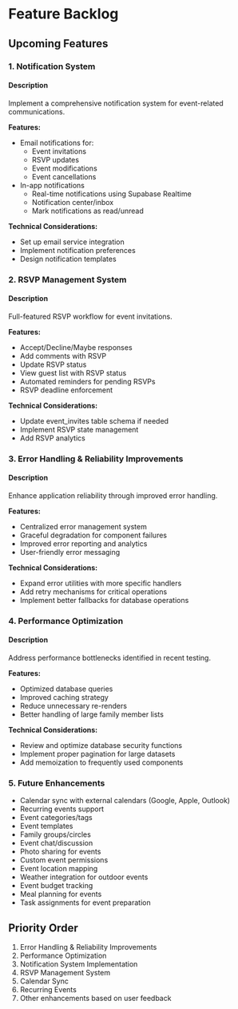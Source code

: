 
# Feature Backlog

## Upcoming Features

### 1. Notification System
#### Description
Implement a comprehensive notification system for event-related communications.

**Features:**
- Email notifications for:
  - Event invitations
  - RSVP updates
  - Event modifications
  - Event cancellations
- In-app notifications
  - Real-time notifications using Supabase Realtime
  - Notification center/inbox
  - Mark notifications as read/unread

**Technical Considerations:**
- Set up email service integration
- Implement notification preferences
- Design notification templates

### 2. RSVP Management System
#### Description
Full-featured RSVP workflow for event invitations.

**Features:**
- Accept/Decline/Maybe responses
- Add comments with RSVP
- Update RSVP status
- View guest list with RSVP status
- Automated reminders for pending RSVPs
- RSVP deadline enforcement

**Technical Considerations:**
- Update event_invites table schema if needed
- Implement RSVP state management
- Add RSVP analytics

### 3. Error Handling & Reliability Improvements
#### Description
Enhance application reliability through improved error handling.

**Features:**
- Centralized error management system
- Graceful degradation for component failures
- Improved error reporting and analytics
- User-friendly error messaging

**Technical Considerations:**
- Expand error utilities with more specific handlers
- Add retry mechanisms for critical operations
- Implement better fallbacks for database operations

### 4. Performance Optimization
#### Description
Address performance bottlenecks identified in recent testing.

**Features:**
- Optimized database queries
- Improved caching strategy
- Reduce unnecessary re-renders
- Better handling of large family member lists

**Technical Considerations:**
- Review and optimize database security functions
- Implement proper pagination for large datasets
- Add memoization to frequently used components

### 5. Future Enhancements
- Calendar sync with external calendars (Google, Apple, Outlook)
- Recurring events support
- Event categories/tags
- Event templates
- Family groups/circles
- Event chat/discussion
- Photo sharing for events
- Custom event permissions
- Event location mapping
- Weather integration for outdoor events
- Event budget tracking
- Meal planning for events
- Task assignments for event preparation

## Priority Order
1. Error Handling & Reliability Improvements
2. Performance Optimization
3. Notification System Implementation
4. RSVP Management System
5. Calendar Sync
6. Recurring Events
7. Other enhancements based on user feedback

